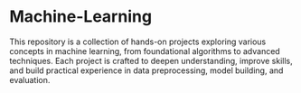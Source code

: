 # Machine-Learning
This repository is a collection of hands-on projects exploring various concepts in machine learning, from foundational algorithms to advanced techniques. Each project is crafted to deepen understanding, improve skills, and build practical experience in data preprocessing, model building, and evaluation.
